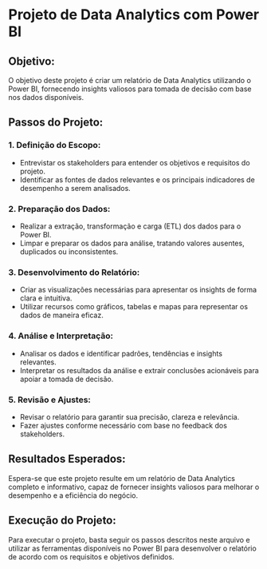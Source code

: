 # Projeto de Data Analytics com Power BI

## Objetivo:
O objetivo deste projeto é criar um relatório de Data Analytics utilizando o Power BI, fornecendo insights valiosos para tomada de decisão com base nos dados disponíveis.

## Passos do Projeto:

### 1. Definição do Escopo:
- Entrevistar os stakeholders para entender os objetivos e requisitos do projeto.
- Identificar as fontes de dados relevantes e os principais indicadores de desempenho a serem analisados.

### 2. Preparação dos Dados:
- Realizar a extração, transformação e carga (ETL) dos dados para o Power BI.
- Limpar e preparar os dados para análise, tratando valores ausentes, duplicados ou inconsistentes.

### 3. Desenvolvimento do Relatório:
- Criar as visualizações necessárias para apresentar os insights de forma clara e intuitiva.
- Utilizar recursos como gráficos, tabelas e mapas para representar os dados de maneira eficaz.

### 4. Análise e Interpretação:
- Analisar os dados e identificar padrões, tendências e insights relevantes.
- Interpretar os resultados da análise e extrair conclusões acionáveis para apoiar a tomada de decisão.

### 5. Revisão e Ajustes:
- Revisar o relatório para garantir sua precisão, clareza e relevância.
- Fazer ajustes conforme necessário com base no feedback dos stakeholders.

## Resultados Esperados:
Espera-se que este projeto resulte em um relatório de Data Analytics completo e informativo, capaz de fornecer insights valiosos para melhorar o desempenho e a eficiência do negócio.

## Execução do Projeto:
Para executar o projeto, basta seguir os passos descritos neste arquivo e utilizar as ferramentas disponíveis no Power BI para desenvolver o relatório de acordo com os requisitos e objetivos definidos.